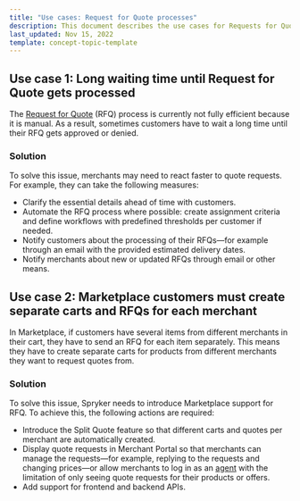 ```yaml
---
title: "Use cases: Request for Quote processes"
description: This document describes the use cases for Requests for Quote.
last_updated: Nov 15, 2022
template: concept-topic-template
---
```



## Use case 1: Long waiting time until Request for Quote gets processed

The [Request for Quote](/docs/pbc/all/request-for-quote/request-for-quote.html) (RFQ) process is currently not fully efficient because it is manual. As a result, sometimes customers have to wait a long time until their RFQ gets approved or denied. 

### Solution

To solve this issue, merchants may need to react faster to quote requests. For example, they can take the following measures:
* Clarify the essential details ahead of time with customers.
* Automate the RFQ process where possible: create assignment criteria and define workflows with predefined thresholds per customer if needed.
* Notify customers about the processing of their RFQs—for example through an email with the provided estimated delivery dates.
* Notify merchants about new or updated RFQs through email or other means.

## Use case 2: Marketplace customers must create separate carts and RFQs for each merchant

In Marketplace, if customers have several items from different merchants in their cart, they have to send an RFQ for each item separately. This means they have to create separate carts for products from different merchants they want to request quotes from. 

### Solution

To solve this issue, Spryker needs to introduce Marketplace support for RFQ. To achieve this, the following actions are required:
* Introduce the Split Quote feature so that different carts and quotes per merchant are automatically created.
* Display quote requests in Merchant Portal so that merchants can manage the requests—for example, replying to the requests and changing prices—or allow merchants to log in as an [agent](/docs/pbc/all/user-management/{{site.version}}/agent-assist-feature-overview.html) with the limitation of only seeing quote requests for their products or offers.
* Add support for frontend and backend APIs.
